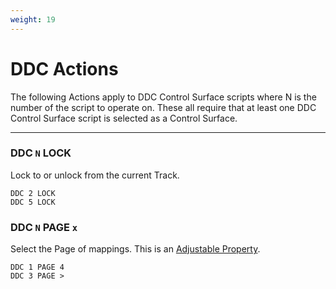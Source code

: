 ```yaml
---
weight: 19
---
```


# DDC Actions

The following Actions apply to DDC Control Surface scripts where N is the number of the script to operate on. These all require that at least one DDC Control Surface script is selected as a Control Surface.

---

### DDC `N` LOCK

Lock to or unlock from the current Track.

```
DDC 2 LOCK
DDC 5 LOCK
```

### DDC `N` PAGE `x`

Select the Page of mappings. This is an [Adjustable Property](/manual/general-action-information/#adjustable-properties).

```
DDC 1 PAGE 4
DDC 3 PAGE >
```
